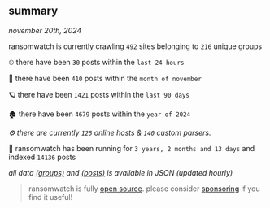 
## summary
_november 20th, 2024_

ransomwatch is currently crawling `492` sites belonging to `216` unique groups

⏲ there have been `30` posts within the `last 24 hours`

🦈 there have been `410` posts within the `month of november`

🪐 there have been `1421` posts within the `last 90 days`

🏚 there have been `4679` posts within the `year of 2024`

_⚙️ there are currently `125` online hosts & `140` custom parsers._

🦕 ransomwatch has been running for `3 years, 2 months and 13 days` and indexed `14136` posts

_all data  [(groups)](http://ransomwhat.telemetry.ltd/groups) and [(posts)](http://ransomwhat.telemetry.ltd/posts) is available in JSON (updated hourly)_

> ransomwatch is fully [open source](https://github.com/joshhighet/ransomwatch#ransomwatch--). please consider [sponsoring](https://github.com/sponsors/joshhighet) if you find it useful!
